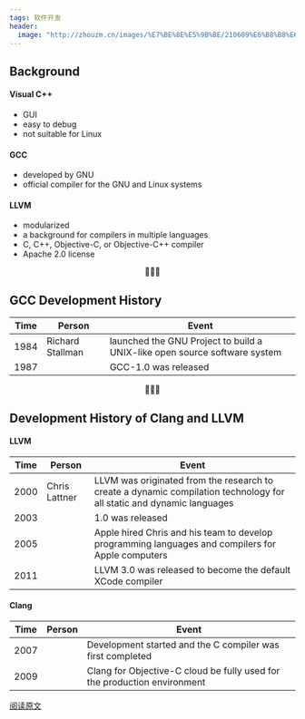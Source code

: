 ```yaml
---
tags: 软件开发
header:
  image: "http://zhouzm.cn/images/%E7%BE%8E%E5%9B%BE/210609%E6%B8%B8%E6%88%8F.jpg"
---
```




## Background

#### Visual C++

* GUI
* easy to debug
* not suitable for Linux

#### GCC

* developed by GNU
* official compiler for the GNU and Linux systems

#### LLVM

* modularized 
* a background for compilers in multiple languages
* C, C++, Objective-C, or Objective-C++ compiler
* Apache 2.0 license

<center>🐰🐰🐰</center>

## GCC Development History

| Time | Person           | Event                                                        |
| ---- | ---------------- | ------------------------------------------------------------ |
| 1984 | Richard Stallman | launched the GNU Project to build a UNIX-like open source software system |
| 1987 |                  | GCC-1.0 was released                                         |

<center>🐰🐰🐰</center>

## Development History of Clang and LLVM

#### LLVM

| Time | Person        | Event                                                        |
| ---- | ------------- | ------------------------------------------------------------ |
| 2000 | Chris Lattner | LLVM was originated from the research to create a dynamic compilation technology for all static and dynamic languages |
| 2003 |               | 1.0 was released                                             |
| 2005 |               | Apple hired Chris and his team to develop programming languages and compilers for Apple computers |
| 2011 |               | LLVM 3.0 was released to become the default XCode compiler   |

#### Clang

| Time | Person | Event                                                        |
| ---- | ------ | ------------------------------------------------------------ |
| 2007 |        | Development started and the C compiler was first completed   |
| 2009 |        | Clang for Objective-C cloud be fully used for the production environment |



[阅读原文](https://alibabatech.medium.com/gcc-vs-clang-llvm-an-in-depth-comparison-of-c-c-compilers-899ede2be378)